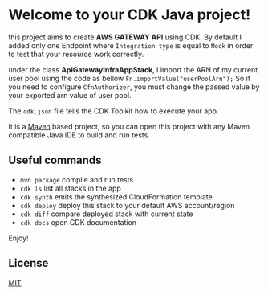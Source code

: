 # Welcome to your CDK Java project!

this project aims to create __AWS GATEWAY API__ using CDK. By default I added only one Endpoint where `Integration type` is equal to `Mock` in order to test that your resource work correctly.

under the class __ApiGatewayInfraAppStack__, I import the ARN of my current user pool using the code as bellow
  `Fn.importValue("userPoolArn");` 
So if you need to configure `CfnAuthorizer`, you must change the passed value by your exported arn value of user pool.


The `cdk.json` file tells the CDK Toolkit how to execute your app.

It is a [Maven](https://maven.apache.org/) based project, so you can open this project with any Maven compatible Java IDE to build and run tests.

## Useful commands

 * `mvn package`     compile and run tests
 * `cdk ls`          list all stacks in the app
 * `cdk synth`       emits the synthesized CloudFormation template
 * `cdk deploy`      deploy this stack to your default AWS account/region
 * `cdk diff`        compare deployed stack with current state
 * `cdk docs`        open CDK documentation

Enjoy!


## License
[MIT](https://choosealicense.com/licenses/mit/)
